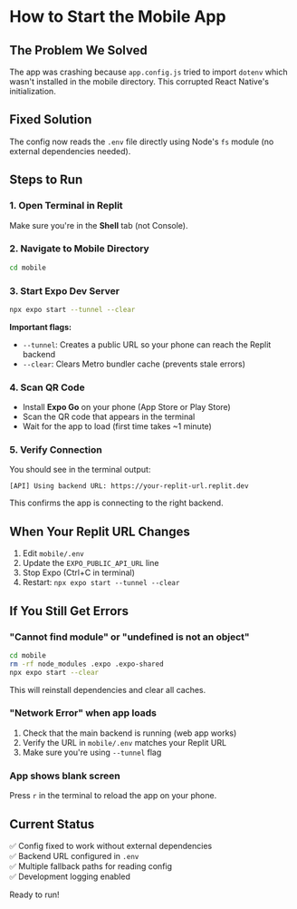 # How to Start the Mobile App

## The Problem We Solved

The app was crashing because `app.config.js` tried to import `dotenv` which wasn't installed in the mobile directory. This corrupted React Native's initialization.

## Fixed Solution

The config now reads the `.env` file directly using Node's `fs` module (no external dependencies needed).

## Steps to Run

### 1. Open Terminal in Replit

Make sure you're in the **Shell** tab (not Console).

### 2. Navigate to Mobile Directory

```bash
cd mobile
```

### 3. Start Expo Dev Server

```bash
npx expo start --tunnel --clear
```

**Important flags:**
- `--tunnel`: Creates a public URL so your phone can reach the Replit backend
- `--clear`: Clears Metro bundler cache (prevents stale errors)

### 4. Scan QR Code

- Install **Expo Go** on your phone (App Store or Play Store)
- Scan the QR code that appears in the terminal
- Wait for the app to load (first time takes ~1 minute)

### 5. Verify Connection

You should see in the terminal output:
```
[API] Using backend URL: https://your-replit-url.replit.dev
```

This confirms the app is connecting to the right backend.

## When Your Replit URL Changes

1. Edit `mobile/.env`
2. Update the `EXPO_PUBLIC_API_URL` line
3. Stop Expo (Ctrl+C in terminal)
4. Restart: `npx expo start --tunnel --clear`

## If You Still Get Errors

### "Cannot find module" or "undefined is not an object"

```bash
cd mobile
rm -rf node_modules .expo .expo-shared
npx expo start --clear
```

This will reinstall dependencies and clear all caches.

### "Network Error" when app loads

1. Check that the main backend is running (web app works)
2. Verify the URL in `mobile/.env` matches your Replit URL
3. Make sure you're using `--tunnel` flag

### App shows blank screen

Press `r` in the terminal to reload the app on your phone.

## Current Status

✅ Config fixed to work without external dependencies  
✅ Backend URL configured in `.env`  
✅ Multiple fallback paths for reading config  
✅ Development logging enabled  

Ready to run!
